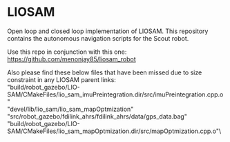 # LIOSAM
Open loop and closed loop implementation of LIOSAM. This repository contains the autonomous navigation scripts for the Scout robot. 

Use this repo in conjunction with this one: https://github.com/menonjay85/liosam_robot 


Also please find these below files that have been missed due to size constraint in any LIOSAM parent links:\
"build/robot_gazebo/LIO-SAM/CMakeFiles/lio_sam_imuPreintegration.dir/src/imuPreintegration.cpp.o"\
"devel/lib/lio_sam/lio_sam_mapOptmization"\
"src/robot_gazebo/fdilink_ahrs/fdilink_ahrs/data/gps_data.bag"\
"build/robot_gazebo/LIO-SAM/CMakeFiles/lio_sam_mapOptmization.dir/src/mapOptmization.cpp.o"\
